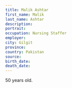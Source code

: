 ```yaml
---
title: Malik Ashtar
first_name: Malik
last_name: Ashtar
description: 
portrait: 
occupation: Nursing Staffer
employer: 
city: Gilgit
province: 
country: Pakistan
source: 
birth_date: 
death_date: 
---
```


50 years old.